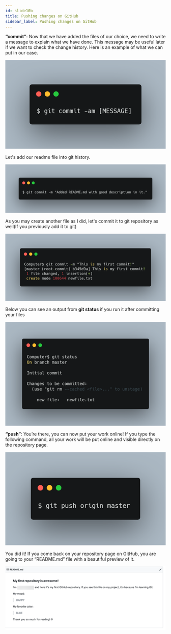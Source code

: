 ```yaml
---
id: slide10b
title: Pushing changes on GitHub
sidebar_label: Pushing changes on GitHub
---
```



**“commit”**: Now that we have added the files of our choice, we need to write a message to explain what we have done. This message may be useful later if we want to check the change history. Here is an example of what we can put in our case.

![xxx](https://raw.githubusercontent.com/ChickenKyiv/awesome-git-article/master/img/carbon/d-git-commit.png)



<!-- `$ git commit -m "Added README.md with good description in it."` -->

Let's add our readme file into git history.

![xxx](https://raw.githubusercontent.com/ChickenKyiv/awesome-git-article/master/img/carbon/a-008-git-commit-readme.png)

As you may create another file as I did, let's commit it to git repository as well(If you previously add it to git)

![xxx](https://raw.githubusercontent.com/ChickenKyiv/awesome-git-article/master/img/carbon/b-06-git-commit.png)




Below you can see an output from **git status** if you run it after committing your files

![xxx](https://raw.githubusercontent.com/ChickenKyiv/awesome-git-article/master/img/carbon/b-05-git-status-after-commit.png)



**“push”**: You’re there, you can now put your work online! If you type the following command, all your work will be put online and visible directly on the repository page.



![xxx](https://raw.githubusercontent.com/ChickenKyiv/awesome-git-article/master/img/carbon/a-009-git-push-origin-mster.png)

<!-- ![xxx](https://raw.githubusercontent.com/ChickenKyiv/awesome-git-article/master/img/carbon/b-09-git-push-origin.png) -->


You did it! If you come back on your repository page on GitHub, you are going to your “README.md” file with a beautiful preview of it.

![xxx](https://raw.githubusercontent.com/ChickenKyiv/awesome-git-article/master/img/b-10-a.png)
